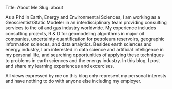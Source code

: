 Title: About Me
Slug: about

As a Phd in Earth, Energy and Environmental Sciences, I am working as a Geoscientist/Static Modeler in an interdisciplinary team providing consulting services to the oil and gas industry worldwide. My experience includes consulting projects, R & D for geomodeling algorithms in major oil companies, uncertainty quantification for petroleum reservoirs, geographic information sciences, and data analytics. Besides earth sciences and energy industry, I am interested in data science and artificial intelligence in my personal life, and searching opportunities of applying these techniques to problems in earth sciences and the energy industry. In this blog, I post and share my learning experiences and excercises.

All views expressed by me on this blog only represent my personal interests and have nothing to do with anyone else including my employer.